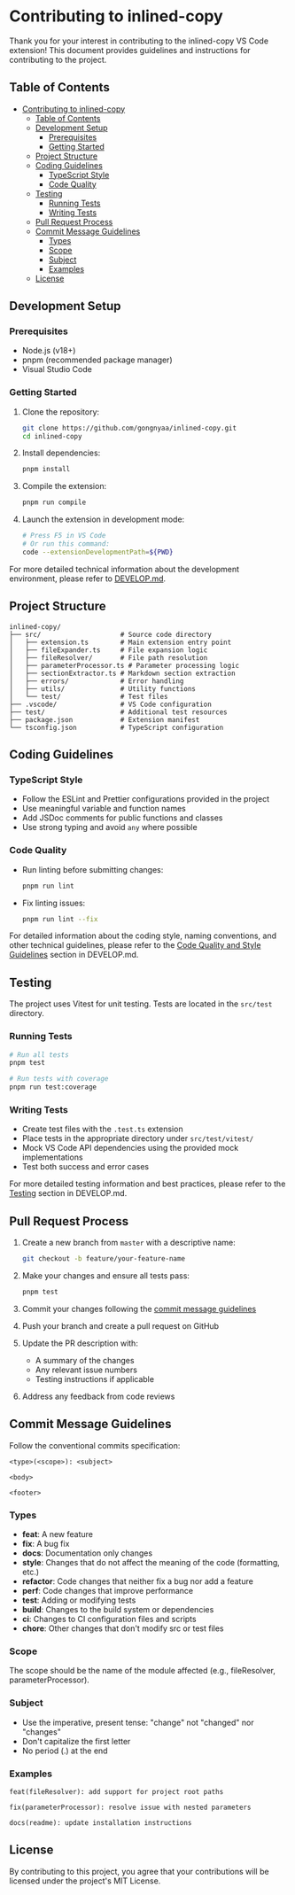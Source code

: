 # Contributing to inlined-copy

Thank you for your interest in contributing to the inlined-copy VS Code extension! This document provides guidelines and instructions for contributing to the project.

## Table of Contents

- [Contributing to inlined-copy](#contributing-to-inlined-copy)
  - [Table of Contents](#table-of-contents)
  - [Development Setup](#development-setup)
    - [Prerequisites](#prerequisites)
    - [Getting Started](#getting-started)
  - [Project Structure](#project-structure)
  - [Coding Guidelines](#coding-guidelines)
    - [TypeScript Style](#typescript-style)
    - [Code Quality](#code-quality)
  - [Testing](#testing)
    - [Running Tests](#running-tests)
    - [Writing Tests](#writing-tests)
  - [Pull Request Process](#pull-request-process)
  - [Commit Message Guidelines](#commit-message-guidelines)
    - [Types](#types)
    - [Scope](#scope)
    - [Subject](#subject)
    - [Examples](#examples)
  - [License](#license)

## Development Setup

### Prerequisites

- Node.js (v18+)
- pnpm (recommended package manager)
- Visual Studio Code

### Getting Started

1. Clone the repository:
   ```bash
   git clone https://github.com/gongnyaa/inlined-copy.git
   cd inlined-copy
   ```

2. Install dependencies:
   ```bash
   pnpm install
   ```

3. Compile the extension:
   ```bash
   pnpm run compile
   ```

4. Launch the extension in development mode:
   ```bash
   # Press F5 in VS Code
   # Or run this command:
   code --extensionDevelopmentPath=${PWD}
   ```

For more detailed technical information about the development environment, please refer to [DEVELOP.md](DEVELOP.md).

## Project Structure

```
inlined-copy/
├── src/                    # Source code directory
│   ├── extension.ts        # Main extension entry point
│   ├── fileExpander.ts     # File expansion logic
│   ├── fileResolver/       # File path resolution
│   ├── parameterProcessor.ts # Parameter processing logic
│   ├── sectionExtractor.ts # Markdown section extraction
│   ├── errors/             # Error handling
│   ├── utils/              # Utility functions
│   └── test/               # Test files
├── .vscode/                # VS Code configuration
├── test/                   # Additional test resources
├── package.json            # Extension manifest
└── tsconfig.json           # TypeScript configuration
```

## Coding Guidelines

### TypeScript Style

- Follow the ESLint and Prettier configurations provided in the project
- Use meaningful variable and function names
- Add JSDoc comments for public functions and classes
- Use strong typing and avoid `any` where possible

### Code Quality

- Run linting before submitting changes:
  ```bash
  pnpm run lint
  ```

- Fix linting issues:
  ```bash
  pnpm run lint --fix
  ```

For detailed information about the coding style, naming conventions, and other technical guidelines, please refer to the [Code Quality and Style Guidelines](DEVELOP.md#code-quality-and-style-guidelines) section in DEVELOP.md.

## Testing

The project uses Vitest for unit testing. Tests are located in the `src/test` directory.

### Running Tests

```bash
# Run all tests
pnpm test

# Run tests with coverage
pnpm run test:coverage
```

### Writing Tests

- Create test files with the `.test.ts` extension
- Place tests in the appropriate directory under `src/test/vitest/`
- Mock VS Code API dependencies using the provided mock implementations
- Test both success and error cases

For more detailed testing information and best practices, please refer to the [Testing](DEVELOP.md#testing) section in DEVELOP.md.

## Pull Request Process

1. Create a new branch from `master` with a descriptive name:
   ```bash
   git checkout -b feature/your-feature-name
   ```

2. Make your changes and ensure all tests pass:
   ```bash
   pnpm test
   ```

3. Commit your changes following the [commit message guidelines](#commit-message-guidelines)

4. Push your branch and create a pull request on GitHub

5. Update the PR description with:
   - A summary of the changes
   - Any relevant issue numbers
   - Testing instructions if applicable

6. Address any feedback from code reviews

## Commit Message Guidelines

Follow the conventional commits specification:

```
<type>(<scope>): <subject>

<body>

<footer>
```

### Types

- **feat**: A new feature
- **fix**: A bug fix
- **docs**: Documentation only changes
- **style**: Changes that do not affect the meaning of the code (formatting, etc.)
- **refactor**: Code changes that neither fix a bug nor add a feature
- **perf**: Code changes that improve performance
- **test**: Adding or modifying tests
- **build**: Changes to the build system or dependencies
- **ci**: Changes to CI configuration files and scripts
- **chore**: Other changes that don't modify src or test files

### Scope

The scope should be the name of the module affected (e.g., fileResolver, parameterProcessor).

### Subject

- Use the imperative, present tense: "change" not "changed" nor "changes"
- Don't capitalize the first letter
- No period (.) at the end

### Examples

```
feat(fileResolver): add support for project root paths

fix(parameterProcessor): resolve issue with nested parameters

docs(readme): update installation instructions
```

## License

By contributing to this project, you agree that your contributions will be licensed under the project's MIT License.